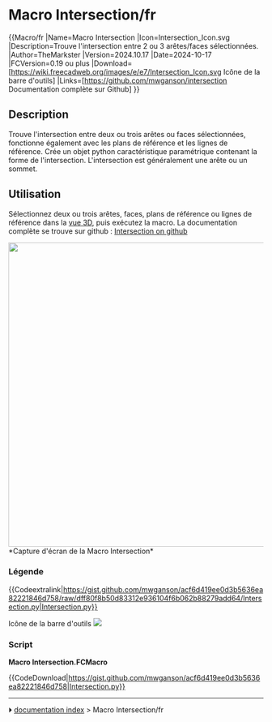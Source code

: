 # Macro Intersection/fr
{{Macro/fr
|Name=Macro Intersection
|Icon=Intersection_Icon.svg
|Description=Trouve l'intersection entre 2 ou 3 arêtes/faces sélectionnées.
|Author=TheMarkster
|Version=2024.10.17
|Date=2024-10-17
|FCVersion=0.19 ou plus
|Download=[https://wiki.freecadweb.org/images/e/e7/Intersection_Icon.svg Icône de la barre d'outils]
|Links=[https://github.com/mwganson/intersection Documentation complète sur Github]
}}

## Description

Trouve l\'intersection entre deux ou trois arêtes ou faces sélectionnées, fonctionne également avec les plans de référence et les lignes de référence. Crée un objet python caractéristique paramétrique contenant la forme de l\'intersection. L\'intersection est généralement une arête ou un sommet.



## Utilisation

Sélectionnez deux ou trois arêtes, faces, plans de référence ou lignes de référence dans la [vue 3D](3D_view/fr.md), puis exécutez la macro. La documentation complète se trouve sur github : [Intersection on github](https://github.com/mwganson/intersection)

<img alt="" src=images/Macro_Intersection_scr.png  style="width:600px;"> 
*Capture d'écran de la Macro Intersection*



### Légende


{{Codeextralink|https://gist.github.com/mwganson/acf6d419ee0d3b5636ea82221846d758/raw/dff80f8b50d83312e936104f6b062b88279add64/Intersection.py|Intersection.py}}

Icône de la barre d\'outils ![](images/Intersection_Icon.svg )

### Script

**Macro Intersection.FCMacro**


{{CodeDownload|https://gist.github.com/mwganson/acf6d419ee0d3b5636ea82221846d758|Intersection.py}}



---
⏵ [documentation index](../README.md) > Macro Intersection/fr
